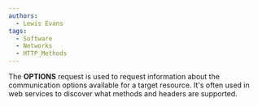 ```yaml
---
authors: 
  - Lewis Evans
tags:
  - Software
  - Networks
  - HTTP_Methods
---
```

The **OPTIONS** request is used to request information about the communication options available for a target resource. It's often used in web services to discover what methods and headers are supported.